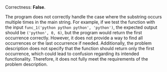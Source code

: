 Correctness: **False**.

The program does not correctly handle the case where the substring occurs multiple times in the main string. For example, if we test the function with the input `func_1('python python python', 'python')`, the expected output should be `('python', 0, 6)`, but the program would return the first occurrence correctly. However, it does not provide a way to find all occurrences or the last occurrence if needed. Additionally, the problem description does not specify that the function should return only the first occurrence, which could lead to confusion regarding its intended functionality. Therefore, it does not fully meet the requirements of the problem description.